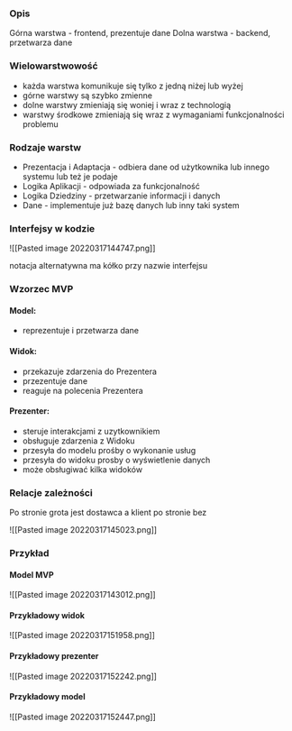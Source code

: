 ### Opis
Górna warstwa - frontend, prezentuje dane
Dolna warstwa - backend, przetwarza dane

### Wielowarstwowość
- każda warstwa komunikuje się tylko z jedną niżej lub wyżej
- górne warstwy są szybko zmienne
- dolne warstwy zmieniają się woniej i wraz z technologią
- warstwy środkowe zmieniają się wraz z wymaganiami funkcjonalności problemu

### Rodzaje warstw
- Prezentacja i Adaptacja - odbiera dane od użytkownika lub innego systemu lub też je podaje
- Logika Aplikacji - odpowiada za funkcjonalność
- Logika Dziedziny - przetwarzanie informacji i danych
- Dane - implementuje już bazę danych lub inny taki system

### Interfejsy w kodzie
![[Pasted image 20220317144747.png]]

notacja alternatywna ma kółko przy nazwie interfejsu

### Wzorzec MVP
#### Model:
- reprezentuje i przetwarza dane

#### Widok:
- przekazuje zdarzenia do Prezentera
- przezentuje dane
- reaguje na polecenia Prezentera

#### Prezenter:
- steruje interakcjami z uzytkownikiem
- obsługuje zdarzenia z Widoku
- przesyła do modelu prośby o wykonanie usług
- przesyła do widoku prosby o wyświetlenie danych
- może obsługiwać kilka widoków

### Relacje zależności
Po stronie grota jest dostawca a klient po stronie bez

![[Pasted image 20220317145023.png]]

### Przykład
#### Model MVP
![[Pasted image 20220317143012.png]]

#### Przykładowy widok
![[Pasted image 20220317151958.png]]

#### Przykładowy prezenter
![[Pasted image 20220317152242.png]]

#### Przykładowy model
![[Pasted image 20220317152447.png]]

